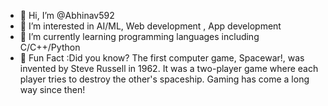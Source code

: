 - 👋 Hi, I’m @Abhinav592
- 👀 I’m interested in AI/ML, Web development , App development
- 🌱 I’m currently learning programming languages including C/C++/Python
- 🚀 Fun Fact :Did you know? The first computer game, Spacewar!, was invented by Steve Russell in 1962. It was a two-player game where each player tries to destroy the other's spaceship. Gaming has come a long way since then!


<!---
Abhinav592/Abhinav592 is a ✨ special ✨ repository because its `README.md` (this file) appears on your GitHub profile.
You can click the Preview link to take a look at your changes.
--->
